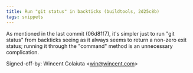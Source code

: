 ```yaml
---
title: Run "git status" in backticks (buildtools, 2d25c8b)
tags: snippets
---
```


As mentioned in the last commit (06d81f7), it's simpler just to run "git status" from backticks seeing as it always seems to return a non-zero exit status; running it through the "command" method is an unnecessary complication.

Signed-off-by: Wincent Colaiuta &lt;win@wincent.com&gt;
